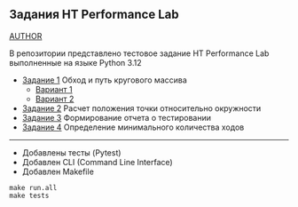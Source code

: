 ## Задания НТ Performance Lab

[AUTHOR](./author.txt)  

В репозитории представлено тестовое задание НТ Performance Lab выполненные на языке Python 3.12
- [Задание 1](./task_1) Обход и путь кругового массива
  - [Вариант 1](./task_1/task_1_v1.py)
  - [Вариант 2](./task_1/task_1_v2.py)
- [Задание 2](./task_2) Расчет положения точки относительно окружности
- [Задание 3](./task_3) Формирование отчета о тестировании
- [Задание 4](./task_4) Определение минимального количества ходов
---
- Добавлены тесты (Pytest)
- Добавлен CLI (Command Line Interface)
- Добавлен Makefile
```
make run.all
make tests
```
